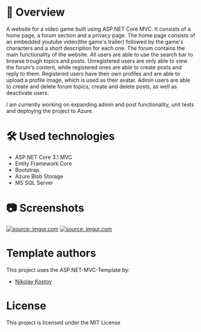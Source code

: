 # :orange_book: Overview

  A website for a video game built using ASP.NET Core MVC. It consists of a home page, a forum section and a privacy page.
The home page consists of an embedded youtube video(the game's trailer) followed by the game's characters and a short description for each one.
The forum contains the main functionality of the website. All users are able to use the search bar to browse trough topics and posts.
Unregistered users are only able to view the forum's content, while registered ones are able to create posts and reply to them.
Registered users have their own profiles and are able to upload a profile image, which is used as their avatar.
Admin users are able to create and delete forum topics, create and delete posts, as well as deactivate users.

I am currently working on expanding admin and post functionality, unit tests and deploying the project to Azure.

# :hammer_and_wrench: Used technologies

- ASP.NET Core 3.1 MVC
- Entity Framework Core
- Bootstrap
- Azure Blob Storage
- MS SQL Server

# :camera: Screenshots
<a href="https://imgur.com/Kd6LyMR"><img src="https://i.imgur.com/Kd6LyMR.png" title="source: imgur.com" /></a>
<a href="https://imgur.com/r2r8HRJ"><img src="https://i.imgur.com/r2r8HRJ.png" title="source: imgur.com" /></a>

# Template authors
This project uses the ASP.NET-MVC-Template by:

- [Nikolay Kostov](https://github.com/NikolayIT)

# License
This project is licensed under the MIT License 
